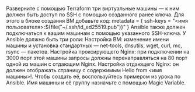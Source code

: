 Разверните с помощью Terraform три виртуальные машины — к ним должен быть доступ по SSH с помощью созданного ранее ключа. Для этого в блоке создания ВМ добавьте код:
   metadata = {
     ssh-keys = "<имя пользователя>:${file("~/.ssh/id_ed25519.pub")}"
   } 
Ansible также должен подключаться к вашим машинам с помощью указанного SSH-ключа.
У Ansible должно быть три роли:
Настройка ВМ: изменение имени машины и установка стандартных — net-tools, dnsutils, wget, curl, mc, rsync — пакетов.
Настройка проксирующего Nginx: при подключении на 3000 порт этой машины запросы должны перенаправляться на 80 порт одной из машин с отдающим Nginx.
Настройка отдающего Nginx: он должен отображать страницу с содержимым  Hello from <имя машины>!. Чтобы создать её, воспользуйтесь примером из урока по Ansible. Имя машины и её группу назначьте с помощью Magic Variable.

